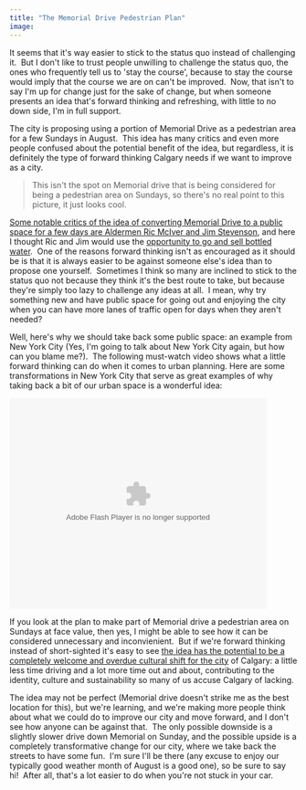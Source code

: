 ```yaml
---
title: "The Memorial Drive Pedestrian Plan"
image:
---
```

<p>It seems that it's way easier to stick to the status quo instead of challenging it.&nbsp; But I don't like to trust people unwilling to challenge the status quo, the ones who frequently tell us to 'stay the course', because to stay the course would imply that the course we are on can't be improved.&nbsp; Now, that isn't to say I'm up for change just for the sake of change, but when someone presents an idea that's forward thinking and refreshing, with little to no down side, I'm in full support.</p><!-- pagebreak -->
<p>The city is proposing using a portion of Memorial Drive as a pedestrian area for a few Sundays in August.&nbsp; This idea has many critics and even more people confused about the potential benefit of the idea, but regardless, it is definitely the type of forward thinking Calgary needs if we want to improve as a city.</p>

<blockquote><img title="Photo by Chuck Szmurlo" src="/file/post/the_memorial_drive_pedestrian_plan/memorial_drive.jpg" alt="" /><br />This isn't the spot on Memorial drive that is being considered for being a pedestrian area on Sundays, so there's no real point to this picture, it just looks cool.</blockquote>
<p><a href="http://www.calgaryherald.com/news/Memorial+Drive+debate+continues+City+Hall/1523734/story.html">Some notable critics of the idea of converting Memorial Drive to a public space for a few days are Aldermen Ric McIver and Jim Stevenson</a>, and here I thought Ric and Jim would use the <a href="politicians_let_me_down_again.html">opportunity to go and sell bottled water</a>.&nbsp; One of the reasons forward thinking isn't as encouraged as it should be is that it is always easier to be against someone else's idea than to propose one yourself.&nbsp; Sometimes I think so many are inclined to stick to the status quo not because they think it's the best route to take, but because they're simply too lazy to challenge any ideas at all.&nbsp; I mean, why try something new and have public space for going out and enjoying the city when you can have more lanes of traffic open for days when they aren't needed?</p>
<p>Well, here's why we should take back some public space: an example from New York City (Yes, I'm going to talk about New York City again, but how can you blame me?).&nbsp; The following must-watch video shows what a little forward thinking can do when it comes to urban planning.  Here are some transformations in New York City that serve as great examples of why taking back a bit of our urban space is a wonderful idea:</p>
<p>
<object width="450" height="369" data="http://www.streetfilms.org/flvplayer.swf" type="application/x-shockwave-flash">
<param name="bgcolor" value="#000000" />
<param name="flashvars" value="displayheight=349&amp;file=http://www.streetfilms.org/wp-content/uploads/2008/10/janette-sk-vs-mark-gorton_768k_copy.flv&amp;image=http://www.streetfilms.org/wp-content/uploads/2008/10/mark-vs-jsk-poster.png&amp;overstretch=true&amp;showfsbutton=false&amp;showdigits=true&amp;backcolor=0x22313c&amp;frontcolor=0xbfced8&amp;lightcolor=0xc1d72e&amp;volume=90&amp;autostart=false&amp;logo=http://www.streetfilms.org/wp-content/themes/woonerf/images/streetfilms-watermark.png&amp;link=http://www.streetfilms.org&amp;title=Transforming NYC Streets: A Conversation with Janette Sadik-Khan OFFSITE&amp;id=1163&amp;callback=http://www.streetfilms.org/wp-content/plugins/streetfilms/statistics.php" />
<param name="src" value="http://www.streetfilms.org/flvplayer.swf" />
</object>
</p>
<p>If you look at the plan to make part of Memorial drive a pedestrian area on Sundays at face value, then yes, I might be able to see how it can be considered unnecessary and inconvienient.&nbsp;  But if we're forward thinking instead of short-sighted it's easy to see <a href="http://www2.canada.com/calgaryherald/news/theeditorialpage/story.html?id=ba08b4af-05ca-42fa-a780-6a7357dba5f3">the idea has the potential to be a completely welcome and overdue cultural shift for the city</a> of Calgary: a little less time driving and a lot more time out and about, contributing to the identity, culture and sustainability so many of us accuse Calgary of lacking.</p>
<p>The idea may not be perfect (Memorial drive doesn't strike me as the best location for this), but we're learning, and we're making more people think about what we could do to improve our city and move forward, and I don't see how anyone can be against that.&nbsp; The only possible downside is a slightly slower drive down Memorial on Sunday, and the possible upside is a completely transformative change for our city, where we take back the streets to have some fun.&nbsp; I'm sure I'll be there (any excuse to enjoy our typically good weather month of August is a good one), so be sure to say hi!&nbsp; After all, that's a lot easier to do when you're not stuck in your car.</p>